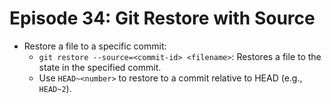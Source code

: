 # Episode 34: Git Restore with Source

- Restore a file to a specific commit:
  - `git restore --source=<commit-id> <filename>`: Restores a file to the state in the specified commit.
  - Use `HEAD~<number>` to restore to a commit relative to HEAD (e.g., `HEAD~2`).